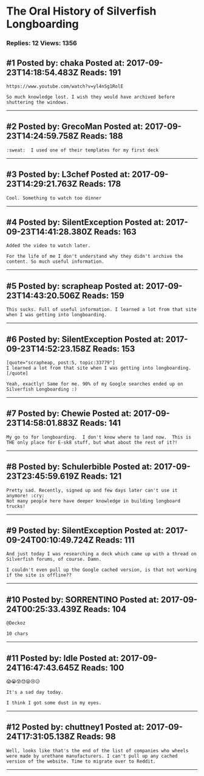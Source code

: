# The Oral History of Silverfish Longboarding

### Replies: 12 Views: 1356

## \#1 Posted by: chaka Posted at: 2017-09-23T14:18:54.483Z Reads: 191

```
https://www.youtube.com/watch?v=yl4nSg1RolE

So much knowledge lost. I wish they would have archived before shuttering the windows.
```

---
## \#2 Posted by: GrecoMan Posted at: 2017-09-23T14:24:59.758Z Reads: 188

```
:sweat:  I used one of their templates for my first deck
```

---
## \#3 Posted by: L3chef Posted at: 2017-09-23T14:29:21.763Z Reads: 178

```
Cool. Something to watch too dinner
```

---
## \#4 Posted by: SilentException Posted at: 2017-09-23T14:41:28.380Z Reads: 163

```
Added the video to watch later. 

For the life of me I don't understand why they didn't archive the content. So much useful information.
```

---
## \#5 Posted by: scrapheap Posted at: 2017-09-23T14:43:20.506Z Reads: 159

```
This sucks. Full of useful information. I learned a lot from that site when I was getting into longboarding.
```

---
## \#6 Posted by: SilentException Posted at: 2017-09-23T14:52:23.158Z Reads: 153

```
[quote="scrapheap, post:5, topic:33779"]
I learned a lot from that site when I was getting into longboarding.
[/quote]

Yeah, exactly! Same for me. 90% of my Google searches ended up on Silverfish Longboarding :)
```

---
## \#7 Posted by: Chewie Posted at: 2017-09-23T14:58:01.883Z Reads: 141

```
My go to for longboarding.  I don't know where to land now.  This is THE only place for E-sk8 stuff, but what about the rest of it?!
```

---
## \#8 Posted by: Schulerbible Posted at: 2017-09-23T23:45:59.619Z Reads: 121

```
Pretty sad. Recently, signed up and few days later can't use it anymore! :cry:
Not many people here have deeper knowledge in building longboard trucks!
```

---
## \#9 Posted by: SilentException Posted at: 2017-09-24T00:10:49.724Z Reads: 111

```
And just today I was researching a deck which came up with a thread on Silverfish forums, of course. Damn.

I couldn't even pull up the Google cached version, is that not working if the site is offline??
```

---
## \#10 Posted by: SORRENTINO Posted at: 2017-09-24T00:25:33.439Z Reads: 104

```
@Deckoz 

10 chars
```

---
## \#11 Posted by: Idle Posted at: 2017-09-24T16:47:43.645Z Reads: 100

```
😱😭😰😓😪😢😥

It's a sad day today.

I think I got some dust in my eyes.
```

---
## \#12 Posted by: chuttney1 Posted at: 2017-09-24T17:31:05.138Z Reads: 98

```
Well, looks like that's the end of the list of companies who wheels were made by urethane manufacturers. I can't pull up any cached version of the website. Time to migrate over to Reddit.
```

---
